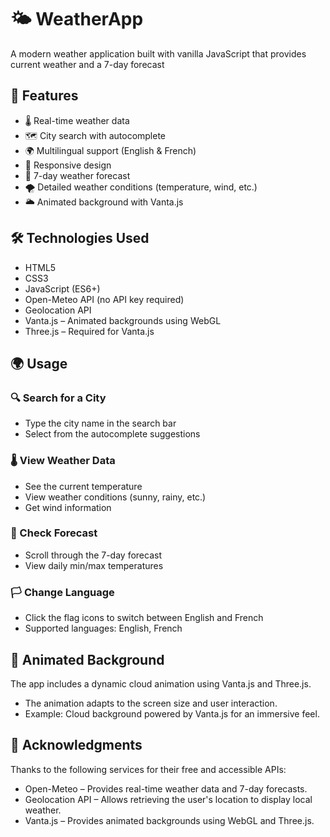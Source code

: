 # 🌤️ WeatherApp

A modern weather application built with vanilla JavaScript that provides current weather and a 7-day forecast

## 🚀 Features  
  - 🌡️ Real-time weather data
  - 🗺️ City search with autocomplete  
  - 🌍 Multilingual support (English & French)  
  - 📱 Responsive design  
  - 📅 7-day weather forecast  
  - 🌪️ Detailed weather conditions (temperature, wind, etc.)  
  - 🌥️ Animated background with Vanta.js  

## 🛠️ Technologies Used 
  - HTML5  
  - CSS3  
  - JavaScript (ES6+)  
  - Open-Meteo API (no API key required)  
  - Geolocation API  
  - Vanta.js – Animated backgrounds using WebGL  
  - Three.js – Required for Vanta.js  

## 🌍 Usage 
### 🔍 Search for a City  
- Type the city name in the search bar  
- Select from the autocomplete suggestions  

### 🌡️ View Weather Data  
- See the current temperature  
- View weather conditions (sunny, rainy, etc.)  
- Get wind information  

### 📅 Check Forecast  
- Scroll through the 7-day forecast  
- View daily min/max temperatures  

### 🏳️ Change Language  
- Click the flag icons to switch between English and French  
- Supported languages: English, French

## 🎨 Animated Background  
The app includes a dynamic cloud animation using Vanta.js and Three.js.  
- The animation adapts to the screen size and user interaction.  
- Example: Cloud background powered by Vanta.js for an immersive feel.  

## 🙌 Acknowledgments  
Thanks to the following services for their free and accessible APIs:  
  - Open-Meteo – Provides real-time weather data and 7-day forecasts.  
  - Geolocation API – Allows retrieving the user's location to display local weather.  
  - Vanta.js – Provides animated backgrounds using WebGL and Three.js.  
